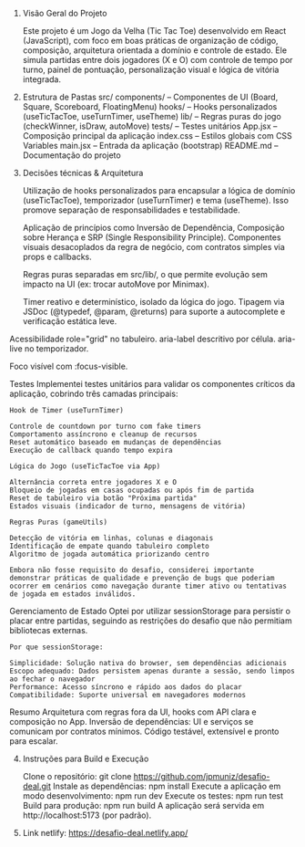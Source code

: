 1. Visão Geral do Projeto

    Este projeto é um Jogo da Velha (Tic Tac Toe) desenvolvido em React (JavaScript), com foco em boas práticas
de organização de código, composição, arquitetura orientada a domínio e controle de estado. Ele simula partidas
entre dois jogadores (X e O) com controle de tempo por turno, painel de pontuação, personalização visual e
lógica de vitória integrada.

2. Estrutura de Pastas
    src/
    components/ – Componentes de UI (Board, Square, Scoreboard, FloatingMenu)
    hooks/ – Hooks personalizados (useTicTacToe, useTurnTimer, useTheme)
    lib/ – Regras puras do jogo (checkWinner, isDraw, autoMove)
    tests/ – Testes unitários
    App.jsx – Composição principal da aplicação
    index.css – Estilos globais com CSS Variables
    main.jsx – Entrada da aplicação (bootstrap)
    README.md – Documentação do projeto


3. Decisões técnicas & Arquitetura

    Utilização de hooks personalizados para encapsular a lógica de domínio (useTicTacToe), temporizador
    (useTurnTimer) e tema (useTheme). 
    Isso promove separação de responsabilidades e testabilidade.

    Aplicação de princípios como Inversão de Dependência, Composição sobre Herança e SRP (Single
    Responsibility Principle). 
    Componentes visuais desacoplados da regra de negócio, com contratos simples via
    props e callbacks. 

    Regras puras separadas em src/lib/, o que permite evolução sem impacto na UI (ex: trocar
    autoMove por Minimax). 

    Timer reativo e determinístico, isolado da lógica do jogo.
    Tipagem via JSDoc (@typedef, @param, @returns) para suporte a autocomplete e verificação estática leve.

Acessibilidade
    role="grid" no tabuleiro.
    aria-label descritivo por célula.
    aria-live no temporizador.

Foco visível com :focus-visible.

Testes
    Implementei testes unitários para validar os componentes críticos da aplicação, cobrindo três camadas principais:

    Hook de Timer (useTurnTimer)

    Controle de countdown por turno com fake timers
    Comportamento assíncrono e cleanup de recursos
    Reset automático baseado em mudanças de dependências
    Execução de callback quando tempo expira

    Lógica do Jogo (useTicTacToe via App)

    Alternância correta entre jogadores X e O
    Bloqueio de jogadas em casas ocupadas ou após fim de partida
    Reset de tabuleiro via botão "Próxima partida"
    Estados visuais (indicador de turno, mensagens de vitória)

    Regras Puras (gameUtils)

    Detecção de vitória em linhas, colunas e diagonais
    Identificação de empate quando tabuleiro completo
    Algoritmo de jogada automática priorizando centro

    Embora não fosse requisito do desafio, considerei importante demonstrar práticas de qualidade e prevenção de bugs que poderiam ocorrer em cenários como navegação durante timer ativo ou tentativas de jogada em estados inválidos.

Gerenciamento de Estado
    Optei por utilizar sessionStorage para persistir o placar entre partidas, seguindo as restrições do desafio que não permitiam bibliotecas externas.

    Por que sessionStorage:

    Simplicidade: Solução nativa do browser, sem dependências adicionais
    Escopo adequado: Dados persistem apenas durante a sessão, sendo limpos ao fechar o navegador
    Performance: Acesso síncrono e rápido aos dados do placar
    Compatibilidade: Suporte universal em navegadores modernos

Resumo 
    Arquitetura com regras fora da UI, hooks com API clara e composição no App.
    Inversão de dependências: UI e serviços se comunicam por contratos mínimos.
    Código testável, extensível e pronto para escalar.

4. Instruções para Build e Execução

    Clone o repositório: git clone https://github.com/jpmuniz/desafio-deal.git
    Instale as dependências: npm install
    Execute a aplicação em modo desenvolvimento: npm run dev 
    Execute os testes: npm run test 
    Build para produção: npm run build A aplicação será servida em http://localhost:5173 (por padrão).

5. Link netlify: https://desafio-deal.netlify.app/